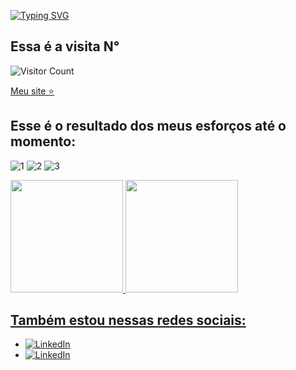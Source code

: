 [![Typing SVG](https://readme-typing-svg.herokuapp.com/?color=fff&size=60&center=true&vCenter=true&width=1000&lines=Bem+vindo+ao+meu+perfil!+:%29)](https://git.io/typing-svg)

## Essa é a visita N°
![Visitor Count](https://profile-counter.glitch.me/NatanCarFF/count.svg)

[Meu site ⭐](https://natancarff.github.io/js-developer-portfolio/)

## Esse é o resultado dos meus esforços até o momento:



![1](https://github.com/NatanCarFF/NatanCarFF/assets/161735922/8d70979c-f34c-41a3-bdfd-d0d0f335c5bb)
![2](https://github.com/NatanCarFF/NatanCarFF/assets/161735922/5169e39e-94c5-4add-a523-32b502f0bd1b)
![3](https://github.com/NatanCarFF/NatanCarFF/assets/161735922/55b3c39d-6adc-4322-ab2e-224ee01a2ed8)



<div>
<a href="https://github.com/NatanCarFF">
<img loading="lazy" height="180em" src="https://github-readme-stats.vercel.app/api/top-langs/?username=NatanCarFF&layout=compact&langs_count=7&theme=dracula"/>
<img loading="lazy" height="180em" src="https://github-readme-stats.vercel.app/api?username=NatanCarFF&show_icons=true&theme=dracula&include_all_commits=true&count_private=true"/>
</div>


## Também estou nessas redes sociais:
- [![LinkedIn](https://img.shields.io/badge/LinkedIn-fff?style=for-the-badge&logo=linkedin&logoColor=0E76A8)](https://www.linkedin.com/in/🛡-natanael-carvalho-082380201/)
- [![LinkedIn](https://img.shields.io/badge/instagram-fff?style=for-the-badge&logo=instagram&logoColor=0E76A8)](https://instagram.com/NatanCarFF)
